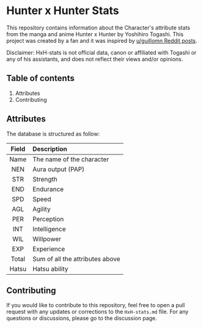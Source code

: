 # Hunter x Hunter Stats

This repository contains information about the Character's attribute stats from the manga and anime Hunter x Hunter by Yoshihiro Togashi. This project was created by a fan and it was inspired by [u/guillomn Reddit posts](https://www.reddit.com/r/HunterXHunter/comments/3fxlir/hunter_attributes_quantified_into_levels_all/).

Disclaimer: HxH-stats is not official data, canon or affiliated with Togashi or any of his assistants, and does not reflect their views and/or opinions.

## Table of contents

1. Attributes  
2. Contributing

## Attributes

The database is structured as follow:

| Field | Description |
| :---: | :--- |
| Name | The name of the character |
| NEN | Aura output (PAP)
| STR | Strength |
| END | Endurance |
| SPD | Speed |
| AGL | Agility |
| PER | Perception |
| INT | Intelligence |
| WIL | Willpower |
| EXP | Experience |
| Total | Sum of all the attributes above |
| Hatsu | Hatsu ability |

## Contributing

If you would like to contribute to this repository, feel free to open a pull request with any updates or corrections to the `HxH-stats.md` file. For any questions or discussions, please go to the discussion page.

